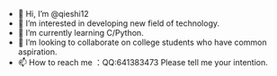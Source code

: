 - 👋 Hi, I’m @qieshi12
- 👀 I’m interested in developing new field of technology.
- 🌱 I’m currently learning C/Python.
- 💞️ I’m looking to collaborate on college students who have common aspiration.
- 📫 How to reach me ：QQ:641383473 Please tell me your intention.

<!---
qieshi12/qieshi12 is a ✨ special ✨ repository because its `README.md` (this file) appears on your GitHub profile.
You can click the Preview link to take a look at your changes.
--->
